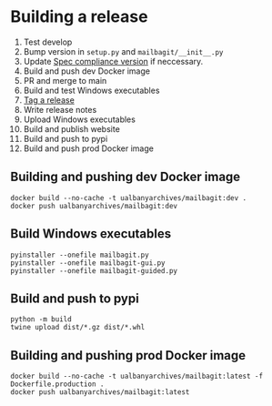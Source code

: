# Building a release

1. Test develop
2. Bump version in `setup.py` and `mailbagit/__init__.py`
3. Update [Spec compliance version](https://github.com/UAlbanyArchives/mailbagit/blob/develop/mailbagit/controller.py#L114) if neccessary.
4. Build and push dev Docker image
5. PR and merge to main
6. Build and test Windows executables
7. [Tag a release](https://docs.github.com/en/repositories/releasing-projects-on-github/managing-releases-in-a-repository)
8. Write release notes
9. Upload Windows executables
10. Build and publish website
11. Build and push to pypi
12. Build and push prod Docker image

## Building and pushing dev Docker image

```
docker build --no-cache -t ualbanyarchives/mailbagit:dev .
docker push ualbanyarchives/mailbagit:dev
```

## Build Windows executables

```
pyinstaller --onefile mailbagit.py
pyinstaller --onefile mailbagit-gui.py
pyinstaller --onefile mailbagit-guided.py
```

## Build and push to pypi
```
python -m build
twine upload dist/*.gz dist/*.whl
```

## Building and pushing prod Docker image

```
docker build --no-cache -t ualbanyarchives/mailbagit:latest -f Dockerfile.production .
docker push ualbanyarchives/mailbagit:latest
```